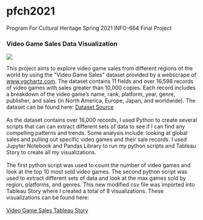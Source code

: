 # pfch2021
Program For Cultural Heritage Spring 2021 INFO-664 Final Project
<h3>Video Game Sales Data Visualization</h3>

 <img src="vgsales_header.jpg"/>

<p>This project aims to explore video game sales from different regions of the world by using the "Video Game Sales" dataset provided by a webscrape of <a href="www.vgchartz.com">www.vgchartz.com</a>.  The dataset contains 11 fields and over 16,598 records of video games with sales greater than 10,000 copies. Each record includes a breakdown of the video game’s name, rank, platform, year, genre, publisher, and sales (in North America, Europe, Japan, and worldwide). The dataset can be found here: <a href="https://github.com/GregorUT/vgchartzScrape">Dataset Source</a>
<br><br> As the dataset contains over 16,000 records, I used Python to create several scripts that can can extract different sets of data to see if I can find any compelling patterns and trends. Some analysis include: looking at global sales and pulling out specific video games and their sale records. I used Jupyter Notebook and Pandas Library to run my python scripts and Tableau Story to create all my visualizations. <br><br>The first python script was used to count the number of video games and look at the top 10 most sold video games. The second python script was used to extract different sets of data and look at the max games sold by region, platforms, and genres. This new modified csv file was imported into Tableau Story where I created a total of 8 visualizations. These visualizations can be found here: <br><br><a href="https://public.tableau.com/views/publisherplatform/VideoGameSales?:language=en&:display_count=y&:origin=viz_share_link">Video Game Sales Tableau Story</a></p>
